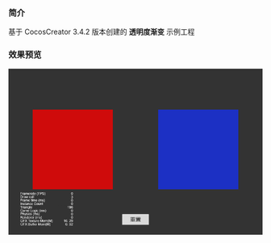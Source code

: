 ### 简介

基于 CocosCreator 3.4.2 版本创建的 **透明度渐变** 示例工程

### 效果预览
![image](../../gif/202203/2022030501.gif)